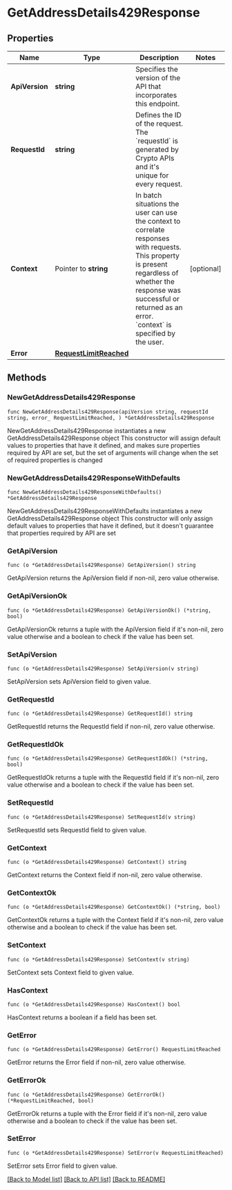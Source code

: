 # GetAddressDetails429Response

## Properties

Name | Type | Description | Notes
------------ | ------------- | ------------- | -------------
**ApiVersion** | **string** | Specifies the version of the API that incorporates this endpoint. | 
**RequestId** | **string** | Defines the ID of the request. The &#x60;requestId&#x60; is generated by Crypto APIs and it&#39;s unique for every request. | 
**Context** | Pointer to **string** | In batch situations the user can use the context to correlate responses with requests. This property is present regardless of whether the response was successful or returned as an error. &#x60;context&#x60; is specified by the user. | [optional] 
**Error** | [**RequestLimitReached**](RequestLimitReached.md) |  | 

## Methods

### NewGetAddressDetails429Response

`func NewGetAddressDetails429Response(apiVersion string, requestId string, error_ RequestLimitReached, ) *GetAddressDetails429Response`

NewGetAddressDetails429Response instantiates a new GetAddressDetails429Response object
This constructor will assign default values to properties that have it defined,
and makes sure properties required by API are set, but the set of arguments
will change when the set of required properties is changed

### NewGetAddressDetails429ResponseWithDefaults

`func NewGetAddressDetails429ResponseWithDefaults() *GetAddressDetails429Response`

NewGetAddressDetails429ResponseWithDefaults instantiates a new GetAddressDetails429Response object
This constructor will only assign default values to properties that have it defined,
but it doesn't guarantee that properties required by API are set

### GetApiVersion

`func (o *GetAddressDetails429Response) GetApiVersion() string`

GetApiVersion returns the ApiVersion field if non-nil, zero value otherwise.

### GetApiVersionOk

`func (o *GetAddressDetails429Response) GetApiVersionOk() (*string, bool)`

GetApiVersionOk returns a tuple with the ApiVersion field if it's non-nil, zero value otherwise
and a boolean to check if the value has been set.

### SetApiVersion

`func (o *GetAddressDetails429Response) SetApiVersion(v string)`

SetApiVersion sets ApiVersion field to given value.


### GetRequestId

`func (o *GetAddressDetails429Response) GetRequestId() string`

GetRequestId returns the RequestId field if non-nil, zero value otherwise.

### GetRequestIdOk

`func (o *GetAddressDetails429Response) GetRequestIdOk() (*string, bool)`

GetRequestIdOk returns a tuple with the RequestId field if it's non-nil, zero value otherwise
and a boolean to check if the value has been set.

### SetRequestId

`func (o *GetAddressDetails429Response) SetRequestId(v string)`

SetRequestId sets RequestId field to given value.


### GetContext

`func (o *GetAddressDetails429Response) GetContext() string`

GetContext returns the Context field if non-nil, zero value otherwise.

### GetContextOk

`func (o *GetAddressDetails429Response) GetContextOk() (*string, bool)`

GetContextOk returns a tuple with the Context field if it's non-nil, zero value otherwise
and a boolean to check if the value has been set.

### SetContext

`func (o *GetAddressDetails429Response) SetContext(v string)`

SetContext sets Context field to given value.

### HasContext

`func (o *GetAddressDetails429Response) HasContext() bool`

HasContext returns a boolean if a field has been set.

### GetError

`func (o *GetAddressDetails429Response) GetError() RequestLimitReached`

GetError returns the Error field if non-nil, zero value otherwise.

### GetErrorOk

`func (o *GetAddressDetails429Response) GetErrorOk() (*RequestLimitReached, bool)`

GetErrorOk returns a tuple with the Error field if it's non-nil, zero value otherwise
and a boolean to check if the value has been set.

### SetError

`func (o *GetAddressDetails429Response) SetError(v RequestLimitReached)`

SetError sets Error field to given value.



[[Back to Model list]](../README.md#documentation-for-models) [[Back to API list]](../README.md#documentation-for-api-endpoints) [[Back to README]](../README.md)



